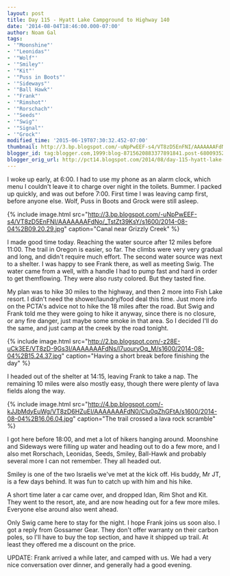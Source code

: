 ```yaml
---
layout: post
title: Day 115 - Hyatt Lake Campground to Highway 140
date: '2014-08-04T18:46:00.000-07:00'
author: Noam Gal
tags:
- '"Moonshine"'
- '"Leonidas"'
- '"Wolf"'
- '"Smiley"'
- '"Kit"'
- '"Puss in Boots"'
- '"Sideways"'
- '"Ball Hawk"'
- '"Frank"'
- '"Rimshot"'
- '"Rorschach"'
- '"Seeds"'
- '"Swig"'
- '"Signal"'
- '"Grock"'
modified_time: '2015-06-19T07:30:32.452-07:00'
thumbnail: http://3.bp.blogspot.com/-uNpPwEEF-s4/VT8zD5EnFNI/AAAAAAAFdNo/_TstZt39KsY/s72-c/2014-08-04%2B09.20.29.jpg
blogger_id: tag:blogger.com,1999:blog-8715620883377891841.post-680093523395797452
blogger_orig_url: http://pct14.blogspot.com/2014/08/day-115-hyatt-lake-campground-to.html
---
```


I woke up early, at 6:00. I had to use my phone as an alarm clock, which menu I couldn't leave it to charge over night in the toilets. Bummer. I packed up quickly, and was out before 7:00. First time I was leaving camp first, before anyone else. Wolf, Puss in Boots and Grock were still asleep.

{% include image.html src="http://3.bp.blogspot.com/-uNpPwEEF-s4/VT8zD5EnFNI/AAAAAAAFdNo/_TstZt39KsY/s1600/2014-08-04%2B09.20.29.jpg" caption="Canal near Grizzly Creek" %}

I made good time today. Reaching the water source after 12 miles before 11:00. The trail in Oregon is easier, so far. The climbs were very very gradual and long, and didn't require much effort. The second water source was next to a shelter. I was happy to see Frank there, as well as meeting Swig. The water came from a well, with a handle I had to pump fast and hard in order to get themflowing. They were also rusty colored. But they tasted fine.

My plan was to hike 30 miles to the highway, and then 2 more into Fish Lake resort. I didn't need the shower/laundry/food deal this time. Just more info on the PCTA's advice not to hike the 18 miles after the road. But Swig and Frank told me they were going to hike it anyway, since there is no closure, or any fire danger, just maybe some smoke in that area. So I decided I'll do the same, and just camp at the creek by the road tonight.

{% include image.html src="http://2.bp.blogspot.com/-z28E-uCk3EE/VT8zD-9Gs3I/AAAAAAAFdNs/l7uouryOq_M/s1600/2014-08-04%2B15.24.37.jpg" caption="Having a short break before finishing the day" %}

I headed out of the shelter at 14:15, leaving Frank to take a nap. The remaining 10 miles were also mostly easy, though there were plenty of lava fields along the way.

{% include image.html src="http://4.bp.blogspot.com/-kJJbMdyEuWg/VT8zD6HZuEI/AAAAAAAFdN0/Clu0qZhGFtA/s1600/2014-08-04%2B16.06.04.jpg" caption="The trail crossed a lava rock scramble" %}

I got here before 18:00, and met a lot of hikers hanging around. Moonshine and Sideways were filling up water and heading out to do a few more, and I also met Rorschach, Leonidas, Seeds, Smiley, Ball-Hawk and probably several more I can not remember. They all headed out.

Smiley is one of the two Israelis we've met at the kick off. His buddy, Mr JT, is a few days behind. It was fun to catch up with him and his hike.

A short time later a car came over, and dropped Idan, Rim Shot and Kit. They went to the resort, ate, and are now heading out for a few more miles. Everyone else around also went ahead.

Only Swig came here to stay for the night. I hope Frank joins us soon also. I got a reply from Gossamer Gear. They don't offer warranty on their carbon poles, so I'll have to buy the top section, and have it shipped up trail. At least they offered me a discount on the price.

UPDATE: Frank arrived a while later, and camped with us. We had a very nice conversation over dinner, and generally had a good evening.
